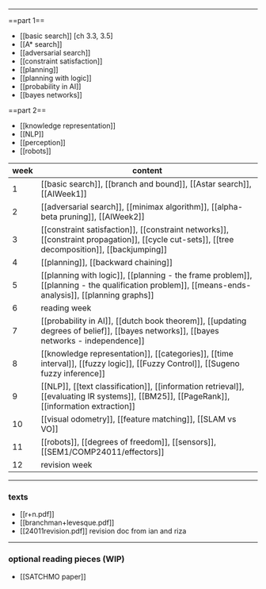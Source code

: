
***
==part 1==
- [[basic search]] [ch 3.3, 3.5]
- [[A* search]]
- [[adversarial search]]
- [[constraint satisfaction]]
- [[planning]]
- [[planning with logic]]
- [[probability in AI]]
- [[bayes networks]]

==part 2==
- [[knowledge representation]]
- [[NLP]]
- [[perception]]
- [[robots]]

| week | content |
| ---- | ---- |
| 1 | [[basic search]], [[branch and bound]], [[Astar search]], [[AIWeek1]] |
| 2 | [[adversarial search]], [[minimax algorithm]], [[alpha-beta pruning]], [[AIWeek2]]|
| 3 | [[constraint satisfaction]], [[constraint networks]], [[constraint propagation]], [[cycle cut-sets]], [[tree decomposition]], [[backjumping]]
| 4 | [[planning]], [[backward chaining]] |
| 5 | [[planning with logic]], [[planning - the frame problem]], [[planning - the qualification problem]], [[means-ends-analysis]], [[planning graphs]] |
| 6 | reading week |
| 7 | [[probability in AI]], [[dutch book theorem]], [[updating degrees of belief]], [[bayes networks]], [[bayes networks - independence]]  |
| 8 | [[knowledge representation]], [[categories]], [[time interval]],  [[fuzzy logic]], [[Fuzzy Control]], [[Sugeno fuzzy inference]] |
| 9 |  [[NLP]], [[text classification]], [[information retrieval]], [[evaluating IR systems]], [[BM25]], [[PageRank]], [[information extraction]] |
| 10 | [[visual odometry]], [[feature matching]], [[SLAM vs VO]]  |
| 11 | [[robots]], [[degrees of freedom]], [[sensors]], [[SEM1/COMP24011/effectors]]|
| 12 | revision week |
***
### texts

- [[r+n.pdf]]
- [[branchman+levesque.pdf]]
- [[24011revision.pdf]] revision doc from ian and riza

***
### optional reading pieces (WIP)

- [[SATCHMO paper]]